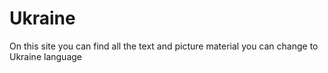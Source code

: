 # Ukraine
On this site you can find all the text and picture material you can change to Ukraine language
